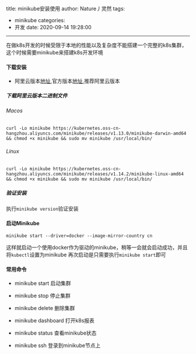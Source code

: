 title: minikube安装使用
author: Nature丿灵然
tags:
  - minikube
categories:
  - 开发
date: 2020-09-14 19:28:00
---
在做k8s开发的时候受限于本地的性能以及复杂度不能搭建一个完整的k8s集群，这个时候需要minikube来搭建k8s开发环境
<!--more-->

#### 下载安装

- 阿里云版本[地址](https://github.com/AliyunContainerService/minikube),官方版本[地址](https://github.com/kubernetes/minikube),推荐阿里云版本

##### 下载阿里云版本二进制文件

###### Macos

    curl -Lo minikube https://kubernetes.oss-cn-hangzhou.aliyuncs.com/minikube/releases/v1.13.0/minikube-darwin-amd64 && chmod +x minikube && sudo mv minikube /usr/local/bin/

###### Linux

    curl -Lo minikube https://kubernetes.oss-cn-hangzhou.aliyuncs.com/minikube/releases/v1.14.2/minikube-linux-amd64 && chmod +x minikube && sudo mv minikube /usr/local/bin/

##### 验证安装

执行`minikube version`验证安装

#### 启动Minikube

    minikube start --driver=docker --image-mirror-country cn

这样就启动一个使用docker作为驱动的minikube，稍等一会就会启动成功，并且将`kubectl`设置为minikube
再次启动是只需要执行`minikube start`即可

#### 常用命令

- minikube start 启动集群

- minikube stop 停止集群

- minikube delete 删除集群

- minikube dashboard 打开k8s报表

- minikube status 查看minikube状态

- minikube ssh 登录到minikube节点上
